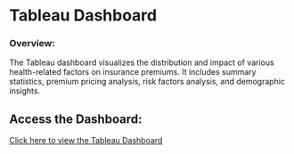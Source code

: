 # Tableau Dashboard

### Overview:
The Tableau dashboard visualizes the distribution and impact of various health-related factors on insurance premiums. 
It includes summary statistics, premium pricing analysis, risk factors analysis, and demographic insights.

## Access the Dashboard:

[Click here to view the Tableau Dashboard](https://public.tableau.com/views/Insuranceproject_17212339507380/InsuranceCost?:language=en-US&publish=yes&:sid=&:redirect=auth&:display_count=n&:origin=viz_share_link
)
